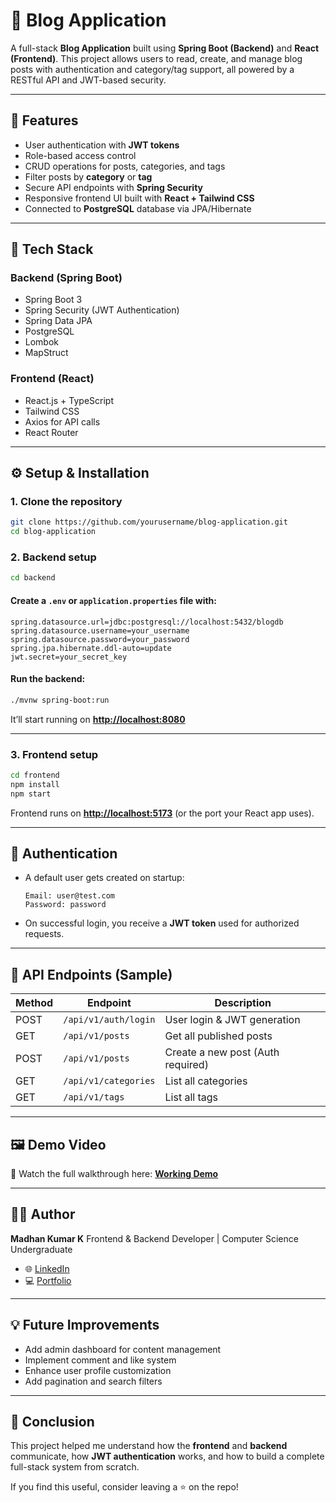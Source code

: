 # 📝 Blog Application

A full-stack **Blog Application** built using **Spring Boot (Backend)** and **React (Frontend)**.
This project allows users to read, create, and manage blog posts with authentication and category/tag support, all powered by a RESTful API and JWT-based security.

---

## 🚀 Features

* User authentication with **JWT tokens**
* Role-based access control
* CRUD operations for posts, categories, and tags
* Filter posts by **category** or **tag**
* Secure API endpoints with **Spring Security**
* Responsive frontend UI built with **React + Tailwind CSS**
* Connected to **PostgreSQL** database via JPA/Hibernate

---

## 🧠 Tech Stack

### **Backend (Spring Boot)**

* Spring Boot 3
* Spring Security (JWT Authentication)
* Spring Data JPA
* PostgreSQL
* Lombok
* MapStruct

### **Frontend (React)**

* React.js + TypeScript
* Tailwind CSS
* Axios for API calls
* React Router

---

## ⚙️ Setup & Installation

### 1. **Clone the repository**

```bash
git clone https://github.com/yourusername/blog-application.git
cd blog-application
```

### 2. **Backend setup**

```bash
cd backend
```

#### Create a `.env` or `application.properties` file with:

```
spring.datasource.url=jdbc:postgresql://localhost:5432/blogdb
spring.datasource.username=your_username
spring.datasource.password=your_password
spring.jpa.hibernate.ddl-auto=update
jwt.secret=your_secret_key
```

#### Run the backend:

```bash
./mvnw spring-boot:run
```

It’ll start running on **[http://localhost:8080](http://localhost:8080)**

---

### 3. **Frontend setup**

```bash
cd frontend
npm install
npm start
```

Frontend runs on **[http://localhost:5173](http://localhost:5173)** (or the port your React app uses).

---

## 🔐 Authentication

* A default user gets created on startup:

  ```
  Email: user@test.com
  Password: password
  ```
* On successful login, you receive a **JWT token** used for authorized requests.

---

## 🧩 API Endpoints (Sample)

| Method | Endpoint             | Description                       |
| ------ | -------------------- | --------------------------------- |
| POST   | `/api/v1/auth/login` | User login & JWT generation       |
| GET    | `/api/v1/posts`      | Get all published posts           |
| POST   | `/api/v1/posts`      | Create a new post (Auth required) |
| GET    | `/api/v1/categories` | List all categories               |
| GET    | `/api/v1/tags`       | List all tags                     |

---

## 🖼️ Demo Video

🎥 Watch the full walkthrough here:
[**Working Demo**](https://drive.google.com/file/d/1zms_uRTExX9y08y6BIEPha05fPT-7C2O/view?usp=sharing)

---

## 🧑‍💻 Author

**Madhan Kumar K**
Frontend & Backend Developer | Computer Science Undergraduate

* 🌐 [LinkedIn](https://www.linkedin.com/in/madhankumar-karthikeyan/)
* 💻 [Portfolio](https://madhannmady.github.io/Responsive-Portfolio/)

---

## 💡 Future Improvements

* Add admin dashboard for content management
* Implement comment and like system
* Enhance user profile customization
* Add pagination and search filters

---

## 🏁 Conclusion

This project helped me understand how the **frontend** and **backend** communicate, how **JWT authentication** works, and how to build a complete full-stack system from scratch.

If you find this useful, consider leaving a ⭐ on the repo!
